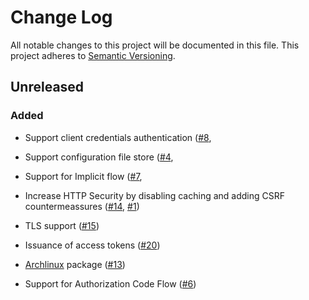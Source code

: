 # Change Log

All notable changes to this project will be documented in this file.
This project adheres to [Semantic Versioning](http://semver.org/).

## Unreleased

### Added

* Support client credentials authentication
  ([#8](https://gitlab.com/veenj/tiny-auth/issues/8),

* Support configuration file store
  ([#4](https://gitlab.com/veenj/tiny-auth/issues/4),

* Support for Implicit flow
  ([#7](https://gitlab.com/veenj/tiny-auth/issues/7),

* Increase HTTP Security by disabling caching and adding CSRF countermeassures
  ([#14](https://gitlab.com/veenj/tiny-auth/issues/14),
  [#1](https://gitlab.com/veenj/tiny-auth/issues/1))

* TLS support
  ([#15](https://gitlab.com/veenj/tiny-auth/issues/15))

* Issuance of access tokens
  ([#20](https://gitlab.com/veenj/tiny-auth/issues/20))

* [Archlinux](https://www.archlinux.org/) package
  ([#13](https://gitlab.com/veenj/tiny-auth/issues/13))

* Support for Authorization Code Flow
  ([#6](https://gitlab.com/veenj/tiny-auth/issues/6))
